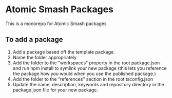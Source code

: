 # Atomic Smash Packages

This is a monorepo for Atomic Smash packages

## To add a package

1. Add a package based off the template package.
2. Name the folder appropriately
3. Add the folder to the "workspaces" property in the root package.json and run npm install to symlink your new package (this lets you reference the package how you would when you use the published package.)
4. Add the folder to the "references" section in the root tsconfig.json
5. Update the name, description, keywords and repository directory in the package.json file for your new package.
